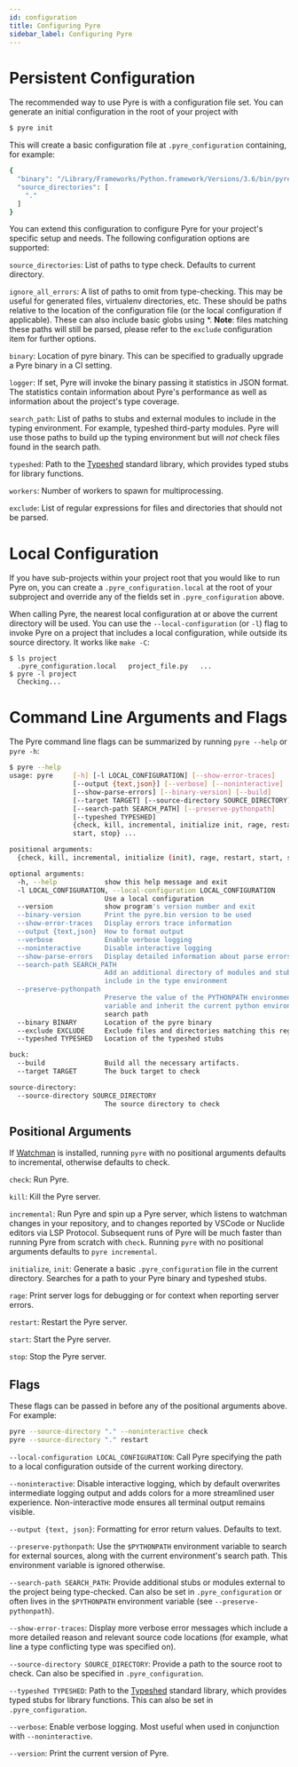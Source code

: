 ```yaml
---
id: configuration
title: Configuring Pyre
sidebar_label: Configuring Pyre
---
```


# Persistent Configuration
The recommended way to use Pyre is with a configuration file set.
You can generate an initial configuration in the root of your project with
```bash
$ pyre init
```

This will create a basic configuration file at `.pyre_configuration` containing,
for example:
```bash
{
  "binary": "/Library/Frameworks/Python.framework/Versions/3.6/bin/pyre.bin",
  "source_directories": [
    "."
  ]
}
```

You can extend this configuration to configure Pyre for your project's specific
setup and needs. The following configuration options are supported:

`source_directories`: List of paths to type check. Defaults to current directory.

`ignore_all_errors`: A list of paths to omit from type-checking. This may be useful for
generated files, virtualenv directories, etc.  These should be paths relative to the location of
the configuration file (or the local configuration if applicable).  These can also include basic
globs using *. **Note**: files matching these paths will still be parsed, please refer to the
`exclude` configuration item for further options.

`binary`: Location of pyre binary. This can be specified to gradually upgrade a Pyre
binary in a CI setting.

`logger`: If set, Pyre will invoke the binary passing it statistics in JSON format.
The statistics contain information about Pyre's performance as well as information about
the project's type coverage.

`search_path`: List of paths to stubs and external modules to include in the typing
environment. For example, typeshed third-party modules. Pyre will use those paths to
build up the typing environment but will *not* check files found in the search path.

`typeshed`: Path to the [Typeshed](https://github.com/python/typeshed) standard library, which
provides typed stubs for library functions.

`workers`: Number of workers to spawn for multiprocessing.

`exclude`: List of regular expressions for files and directories that should not be parsed.


# Local Configuration
If you have sub-projects within your project root that you would like to run Pyre on, you
can create a `.pyre_configuration.local` at the root of your subproject and override any
of the fields set in `.pyre_configuration` above.

When calling Pyre, the nearest local configuration at or above the current directory will be used.
You can use the `--local-configuration` (or `-l`) flag to invoke Pyre on a project that includes a
local configuration, while outside its source directory. It works like `make -C`:
```
$ ls project
  .pyre_configuration.local   project_file.py   ...
$ pyre -l project
  Checking...
```


# Command Line Arguments and Flags

The Pyre command line flags can be summarized by running `pyre --help` or `pyre -h`:

```bash
$ pyre --help
usage: pyre     [-h] [-l LOCAL_CONFIGURATION] [--show-error-traces]
                [--output {text,json}] [--verbose] [--noninteractive]
                [--show-parse-errors] [--binary-version] [--build]
                [--target TARGET] [--source-directory SOURCE_DIRECTORY]
                [--search-path SEARCH_PATH] [--preserve-pythonpath]
                [--typeshed TYPESHED]
                {check, kill, incremental, initialize init, rage, restart,
                start, stop} ...

positional arguments:
  {check, kill, incremental, initialize (init), rage, restart, start, stop}

optional arguments:
  -h, --help            show this help message and exit
  -l LOCAL_CONFIGURATION, --local-configuration LOCAL_CONFIGURATION
                        Use a local configuration
  --version             show program's version number and exit
  --binary-version      Print the pyre.bin version to be used
  --show-error-traces   Display errors trace information
  --output {text,json}  How to format output
  --verbose             Enable verbose logging
  --noninteractive      Disable interactive logging
  --show-parse-errors   Display detailed information about parse errors
  --search-path SEARCH_PATH
                        Add an additional directory of modules and stubs to
                        include in the type environment
  --preserve-pythonpath
                        Preserve the value of the PYTHONPATH environment
                        variable and inherit the current python environment's
                        search path
  --binary BINARY       Location of the pyre binary
  --exclude EXCLUDE     Exclude files and directories matching this regexp from parsing
  --typeshed TYPESHED   Location of the typeshed stubs

buck:
  --build               Build all the necessary artifacts.
  --target TARGET       The buck target to check

source-directory:
  --source-directory SOURCE_DIRECTORY
                        The source directory to check
```

## Positional Arguments
If [Watchman](https://facebook.github.io/watchman/docs/install.html) is
installed, running `pyre` with no positional arguments defaults to incremental,
otherwise defaults to check.

`check`: Run Pyre.

`kill`: Kill the Pyre server.

`incremental`: Run Pyre and spin up a Pyre server, which listens to watchman changes in
your repository, and to changes reported by VSCode or Nuclide editors via LSP Protocol.
Subsequent runs of Pyre will be much faster than running Pyre from scratch with `check`.
Running `pyre` with no positional arguments defaults to `pyre incremental`.

`initialize`, `init`: Generate a basic `.pyre_configuration` file in the current directory.
Searches for a path to your Pyre binary and typeshed stubs.

`rage`: Print server logs for debugging or for context when reporting server errors.

`restart`: Restart the Pyre server.

`start`: Start the Pyre server.

`stop`: Stop the Pyre server.


## Flags
These flags can be passed in before any of the positional arguments above. For example:
```bash
pyre --source-directory "." --noninteractive check
pyre --source-directory "." restart
```

`--local-configuration LOCAL_CONFIGURATION`: Call Pyre specifying the path to a local
configuration outside of the current working directory.

`--noninteractive`: Disable interactive logging, which by default overwrites intermediate
logging output and adds colors for a more streamlined user experience.
Non-interactive mode ensures all terminal output remains visible.

`--output {text, json}`: Formatting for error return values. Defaults to text.

`--preserve-pythonpath`: Use the `$PYTHONPATH` environment variable to search for external
sources, along with the current environment's search path. This environment variable is
ignored otherwise.

`--search-path SEARCH_PATH`: Provide additional stubs or modules external to the project
being type-checked. Can also be set in `.pyre_configuration` or often lives in the
`$PYTHONPATH` environment variable (see `--preserve-pythonpath`).

`--show-error-traces`: Display more verbose error messages which include a more detailed
reason and relevant source code locations (for example, what line a type conflicting
  type was specified on).

`--source-directory SOURCE_DIRECTORY`: Provide a path to the source root to check. Can also
be specified in `.pyre_configuration`.

`--typeshed TYPESHED`: Path to the [Typeshed](https://github.com/python/typeshed) standard library,
which provides typed stubs for library functions. This can also be set in `.pyre_configuration`.

`--verbose`: Enable verbose logging. Most useful when used in conjunction with `--noninteractive`.

`--version`: Print the current version of Pyre.
